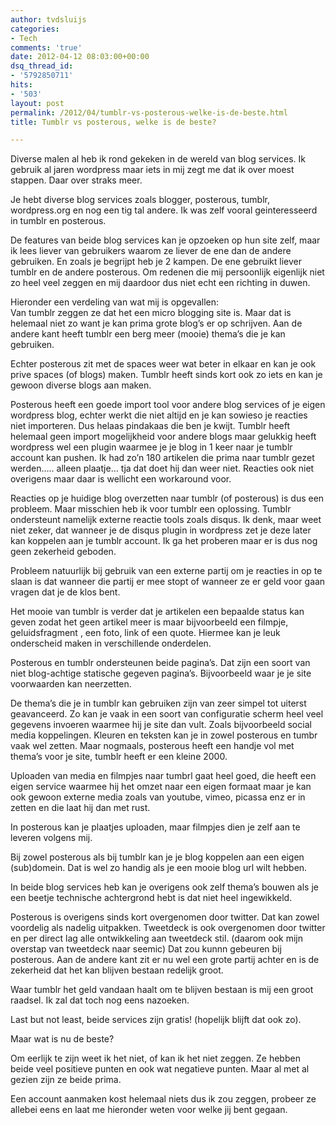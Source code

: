 ```yaml
---
author: tvdsluijs
categories:
- Tech
comments: 'true'
date: 2012-04-12 08:03:00+00:00
dsq_thread_id:
- '5792850711'
hits:
- '503'
layout: post
permalink: /2012/04/tumblr-vs-posterous-welke-is-de-beste.html
title: Tumblr vs posterous, welke is de beste?

---
```

Diverse malen al heb ik rond gekeken in de wereld van blog services. Ik gebruik al jaren wordpress maar iets in mij zegt me dat ik over moest stappen. Daar over straks meer.

Je hebt diverse blog services zoals blogger, posterous, tumblr, wordpress.org en nog een tig tal andere. Ik was zelf vooral geinteresseerd in tumblr en posterous.

De features van beide blog services kan je opzoeken op hun site zelf, maar ik lees liever van gebruikers waarom ze liever de ene dan de andere gebruiken. En zoals je begrijpt heb je 2 kampen. De ene gebruikt liever tumblr en de andere posterous. Om redenen die mij persoonlijk eigenlijk niet zo heel veel zeggen en mij daardoor dus niet echt een richting in duwen.<a name="more"></a>

Hieronder een verdeling van wat mij is opgevallen:    
Van tumblr zeggen ze dat het een micro blogging site is. Maar dat is helemaal niet zo want je kan prima grote blog’s er op schrijven. Aan de andere kant heeft tumblr een berg meer (mooie) thema’s die je kan gebruiken.

Echter posterous zit met de spaces weer wat beter in elkaar en kan je ook prive spaces (of blogs) maken. Tumblr heeft sinds kort ook zo iets en kan je gewoon diverse blogs aan maken.

Posterous heeft een goede import tool voor andere blog services of je eigen wordpress blog, echter werkt die niet altijd en je kan sowieso je reacties niet importeren. Dus helaas pindakaas die ben je kwijt. Tumblr heeft helemaal geen import mogelijkheid voor andere blogs maar gelukkig heeft wordpress wel een plugin waarmee je je blog in 1 keer naar je tumblr account kan pushen. Ik had zo’n 180 artikelen die prima naar tumblr gezet werden….. alleen plaatje… tja dat doet hij dan weer niet. Reacties ook niet overigens maar daar is wellicht een workaround voor.

Reacties op je huidige blog overzetten naar tumblr (of posterous) is dus een probleem. Maar misschien heb ik voor tumblr een oplossing. Tumblr ondersteunt namelijk externe reactie tools zoals disqus. Ik denk, maar weet niet zeker, dat wanneer je de disqus plugin in wordpress zet je deze later kan koppelen aan je tumblr account. Ik ga het proberen maar er is dus nog geen zekerheid geboden.

Probleem natuurlijk bij gebruik van een externe partij om je reacties in op te slaan is dat wanneer die partij er mee stopt of wanneer ze er geld voor gaan vragen dat je de klos bent.

Het mooie van tumblr is verder dat je artikelen een bepaalde status kan geven zodat het geen artikel meer is maar bijvoorbeeld een filmpje, geluidsfragment , een foto, link of een quote. Hiermee kan je leuk onderscheid maken in verschillende onderdelen.

Posterous en tumblr ondersteunen beide pagina’s. Dat zijn een soort van niet blog-achtige statische gegeven pagina’s. Bijvoorbeeld waar je je site voorwaarden kan neerzetten.

De thema’s die je in tumblr kan gebruiken zijn van zeer simpel tot uiterst geavanceerd. Zo kan je vaak in een soort van configuratie scherm heel veel gegevens invoeren waarmee hij je site dan vult. Zoals bijvoorbeeld social media koppelingen. Kleuren en teksten kan je in zowel posterous en tumbr vaak wel zetten. Maar nogmaals, posterous heeft een handje vol met thema’s voor je site, tumblr heeft er een kleine 2000.

Uploaden van media en filmpjes naar tumbrl gaat heel goed, die heeft een eigen service waarmee hij het omzet naar een eigen formaat maar je kan ook gewoon externe media zoals van youtube, vimeo, picassa enz er in zetten en die laat hij dan met rust.

In posterous kan je plaatjes uploaden, maar filmpjes dien je zelf aan te leveren volgens mij.

Bij zowel posterous als bij tumblr kan je je blog koppelen aan een eigen (sub)domein. Dat is wel zo handig als je een mooie blog url wilt hebben.

In beide blog services heb kan je overigens ook zelf thema’s bouwen als je een beetje technische achtergrond hebt is dat niet heel ingewikkeld.

Posterous is overigens sinds kort overgenomen door twitter. Dat kan zowel voordelig als nadelig uitpakken. Tweetdeck is ook overgenomen door twitter en per direct lag alle ontwikkeling aan tweetdeck stil. (daarom ook mijn overstap van tweetdeck naar seemic) Dat zou kunnn gebeuren bij posterous. Aan de andere kant zit er nu wel een grote partij achter en is de zekerheid dat het kan blijven bestaan redelijk groot.

Waar tumblr het geld vandaan haalt om te blijven bestaan is mij een groot raadsel. Ik zal dat toch nog eens nazoeken.

Last but not least, beide services zijn gratis! (hopelijk blijft dat ook zo).

Maar wat is nu de beste?

Om eerlijk te zijn weet ik het niet, of kan ik het niet zeggen. Ze hebben beide veel positieve punten en ook wat negatieve punten. Maar al met al gezien zijn ze beide prima.

Een account aanmaken kost helemaal niets dus ik zou zeggen, probeer ze allebei eens en laat me hieronder weten voor welke jij bent gegaan.